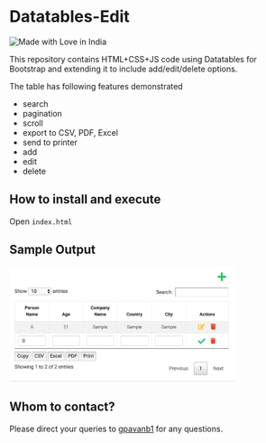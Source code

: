 # Datatables-Edit

![Made with Love in India](https://madewithlove.org.in/badge.svg)

This repository contains HTML+CSS+JS code
using Datatables for Bootstrap and extending
it to include add/edit/delete options.

The table has following features demonstrated
* search
* pagination
* scroll
* export to CSV, PDF, Excel
* send to printer
* add
* edit
* delete

## How to install and execute
Open `index.html`

## Sample Output

<img src="images/sample.png" width="400">

## Whom to contact?

Please direct your queries to [gpavanb1](http://github.com/gpavanb1)
for any questions.